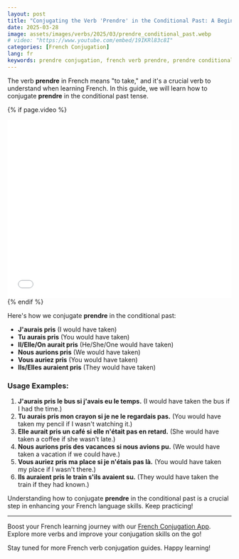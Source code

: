 ```yaml
---
layout: post
title: "Conjugating the Verb 'Prendre' in the Conditional Past: A Beginner's Guide"
date: 2025-03-28
image: assets/images/verbs/2025/03/prendre_conditional_past.webp
# video: "https://www.youtube.com/embed/19IKRl83c8I"
categories: [French Conjugation]
lang: fr
keywords: prendre conjugation, french verb prendre, prendre conditional past, french conjugation, learn french
---
```


The verb **prendre** in French means "to take," and it's a crucial verb to understand when learning French. In this guide, we will learn how to conjugate **prendre** in the conditional past tense.

<!-- Video Embed Section -->
{% if page.video %}
<div class="video-embed">
  <iframe width="100%" height="400" src="{{ page.video | escape }}" frameborder="0" allowfullscreen></iframe>
</div>
{% endif %}

Here's how we conjugate **prendre** in the conditional past:

- **J'aurais pris** (I would have taken)
- **Tu aurais pris** (You would have taken)
- **Il/Elle/On aurait pris** (He/She/One would have taken)
- **Nous aurions pris** (We would have taken)
- **Vous auriez pris** (You would have taken)
- **Ils/Elles auraient pris** (They would have taken)

### Usage Examples:

1. **J'aurais pris le bus si j'avais eu le temps.** (I would have taken the bus if I had the time.)
2. **Tu aurais pris mon crayon si je ne le regardais pas.** (You would have taken my pencil if I wasn't watching it.)
3. **Elle aurait pris un café si elle n'était pas en retard.** (She would have taken a coffee if she wasn't late.)
4. **Nous aurions pris des vacances si nous avions pu.** (We would have taken a vacation if we could have.)
5. **Vous auriez pris ma place si je n'étais pas là.** (You would have taken my place if I wasn't there.)
6. **Ils auraient pris le train s'ils avaient su.** (They would have taken the train if they had known.)

Understanding how to conjugate **prendre** in the conditional past is a crucial step in enhancing your French language skills. Keep practicing!

---

Boost your French learning journey with our [French Conjugation App]({{site.appStore.url}}). Explore more verbs and improve your conjugation skills on the go!

Stay tuned for more French verb conjugation guides. Happy learning!
